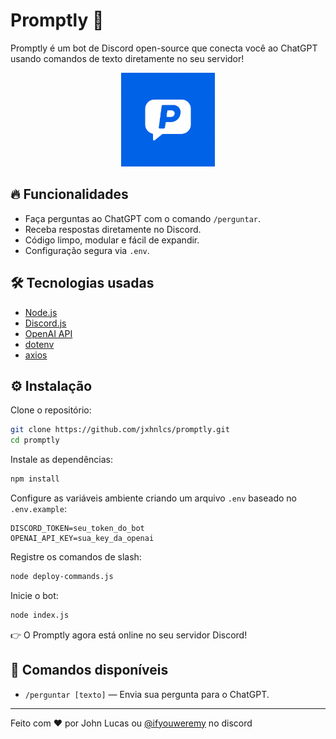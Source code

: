 # Promptly 🚀

Promptly é um bot de Discord open-source que conecta você ao ChatGPT usando comandos de texto diretamente no seu servidor!

<p align="center">
  <img src="assets/icon-promptly.png" alt="Promptly Logo" width="150" />
</p>

## 🔥 Funcionalidades

- Faça perguntas ao ChatGPT com o comando `/perguntar`.
- Receba respostas diretamente no Discord.
- Código limpo, modular e fácil de expandir.
- Configuração segura via `.env`.

## 🛠️ Tecnologias usadas

- [Node.js](https://nodejs.org/)
- [Discord.js](https://discord.js.org/)
- [OpenAI API](https://platform.openai.com/)
- [dotenv](https://www.npmjs.com/package/dotenv)
- [axios](https://axios-http.com/)

## ⚙️ Instalação

Clone o repositório:

```bash
git clone https://github.com/jxhnlcs/promptly.git
cd promptly
```

Instale as dependências:

```bash
npm install
```

Configure as variáveis ambiente criando um arquivo `.env` baseado no `.env.example`:

```env
DISCORD_TOKEN=seu_token_do_bot
OPENAI_API_KEY=sua_key_da_openai
```

Registre os comandos de slash:

```bash
node deploy-commands.js
```

Inicie o bot:

```bash
node index.js
```

👉 O Promptly agora está online no seu servidor Discord!

## 🤖 Comandos disponíveis

- `/perguntar [texto]` — Envia sua pergunta para o ChatGPT.

---

Feito com ❤️ por John Lucas ou [@ifyouweremy](https://discord.com/users/852939215503097896) no discord

